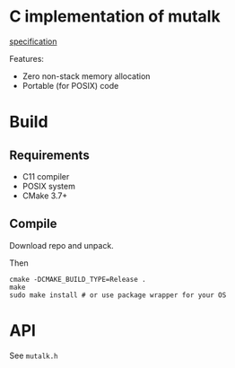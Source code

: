 # C implementation of mutalk

[specification](http://github.com/mutalk/spec)

Features:

* Zero non-stack memory allocation
* Portable (for POSIX) code


# Build

## Requirements

* C11 compiler
* POSIX system
* CMake 3.7+

## Compile

Download repo and unpack.

Then

```shell
cmake -DCMAKE_BUILD_TYPE=Release .
make
sudo make install # or use package wrapper for your OS
```

# API


See `mutalk.h`